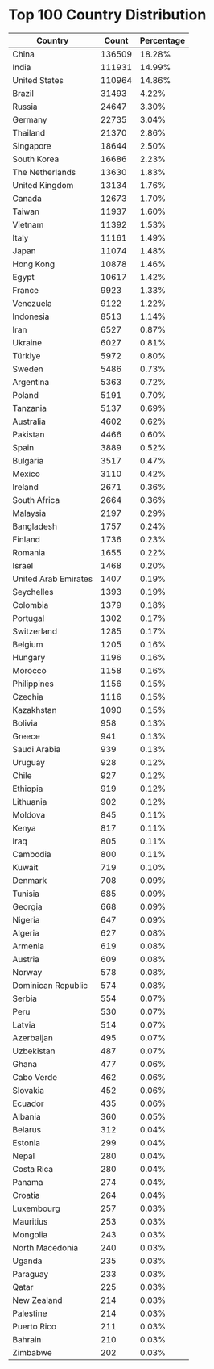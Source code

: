 # Top 100 Country Distribution
| Country | Count | Percentage |
|----|----|----|
| China | 136509 | 18.28% |
| India | 111931 | 14.99% |
| United States | 110964 | 14.86% |
| Brazil | 31493 | 4.22% |
| Russia | 24647 | 3.30% |
| Germany | 22735 | 3.04% |
| Thailand | 21370 | 2.86% |
| Singapore | 18644 | 2.50% |
| South Korea | 16686 | 2.23% |
| The Netherlands | 13630 | 1.83% |
| United Kingdom | 13134 | 1.76% |
| Canada | 12673 | 1.70% |
| Taiwan | 11937 | 1.60% |
| Vietnam | 11392 | 1.53% |
| Italy | 11161 | 1.49% |
| Japan | 11074 | 1.48% |
| Hong Kong | 10878 | 1.46% |
| Egypt | 10617 | 1.42% |
| France | 9923 | 1.33% |
| Venezuela | 9122 | 1.22% |
| Indonesia | 8513 | 1.14% |
| Iran | 6527 | 0.87% |
| Ukraine | 6027 | 0.81% |
| Türkiye | 5972 | 0.80% |
| Sweden | 5486 | 0.73% |
| Argentina | 5363 | 0.72% |
| Poland | 5191 | 0.70% |
| Tanzania | 5137 | 0.69% |
| Australia | 4602 | 0.62% |
| Pakistan | 4466 | 0.60% |
| Spain | 3889 | 0.52% |
| Bulgaria | 3517 | 0.47% |
| Mexico | 3110 | 0.42% |
| Ireland | 2671 | 0.36% |
| South Africa | 2664 | 0.36% |
| Malaysia | 2197 | 0.29% |
| Bangladesh | 1757 | 0.24% |
| Finland | 1736 | 0.23% |
| Romania | 1655 | 0.22% |
| Israel | 1468 | 0.20% |
| United Arab Emirates | 1407 | 0.19% |
| Seychelles | 1393 | 0.19% |
| Colombia | 1379 | 0.18% |
| Portugal | 1302 | 0.17% |
| Switzerland | 1285 | 0.17% |
| Belgium | 1205 | 0.16% |
| Hungary | 1196 | 0.16% |
| Morocco | 1158 | 0.16% |
| Philippines | 1156 | 0.15% |
| Czechia | 1116 | 0.15% |
| Kazakhstan | 1090 | 0.15% |
| Bolivia | 958 | 0.13% |
| Greece | 941 | 0.13% |
| Saudi Arabia | 939 | 0.13% |
| Uruguay | 928 | 0.12% |
| Chile | 927 | 0.12% |
| Ethiopia | 919 | 0.12% |
| Lithuania | 902 | 0.12% |
| Moldova | 845 | 0.11% |
| Kenya | 817 | 0.11% |
| Iraq | 805 | 0.11% |
| Cambodia | 800 | 0.11% |
| Kuwait | 719 | 0.10% |
| Denmark | 708 | 0.09% |
| Tunisia | 685 | 0.09% |
| Georgia | 668 | 0.09% |
| Nigeria | 647 | 0.09% |
| Algeria | 627 | 0.08% |
| Armenia | 619 | 0.08% |
| Austria | 609 | 0.08% |
| Norway | 578 | 0.08% |
| Dominican Republic | 574 | 0.08% |
| Serbia | 554 | 0.07% |
| Peru | 530 | 0.07% |
| Latvia | 514 | 0.07% |
| Azerbaijan | 495 | 0.07% |
| Uzbekistan | 487 | 0.07% |
| Ghana | 477 | 0.06% |
| Cabo Verde | 462 | 0.06% |
| Slovakia | 452 | 0.06% |
| Ecuador | 435 | 0.06% |
| Albania | 360 | 0.05% |
| Belarus | 312 | 0.04% |
| Estonia | 299 | 0.04% |
| Nepal | 280 | 0.04% |
| Costa Rica | 280 | 0.04% |
| Panama | 274 | 0.04% |
| Croatia | 264 | 0.04% |
| Luxembourg | 257 | 0.03% |
| Mauritius | 253 | 0.03% |
| Mongolia | 243 | 0.03% |
| North Macedonia | 240 | 0.03% |
| Uganda | 235 | 0.03% |
| Paraguay | 233 | 0.03% |
| Qatar | 225 | 0.03% |
| New Zealand | 214 | 0.03% |
| Palestine | 214 | 0.03% |
| Puerto Rico | 211 | 0.03% |
| Bahrain | 210 | 0.03% |
| Zimbabwe | 202 | 0.03% |
